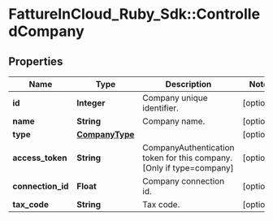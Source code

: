 # FattureInCloud_Ruby_Sdk::ControlledCompany

## Properties

| Name | Type | Description | Notes |
| ---- | ---- | ----------- | ----- |
| **id** | **Integer** | Company unique identifier. | [optional] |
| **name** | **String** | Company name. | [optional] |
| **type** | [**CompanyType**](CompanyType.md) |  | [optional] |
| **access_token** | **String** | CompanyAuthentication token for this company. [Only if type&#x3D;company] | [optional] |
| **connection_id** | **Float** | Company connection id. | [optional] |
| **tax_code** | **String** | Tax code. | [optional] |

